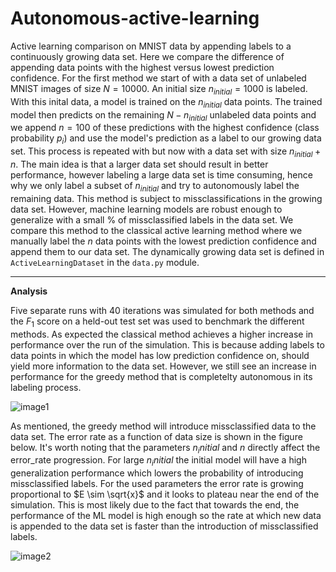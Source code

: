 # Autonomous-active-learning

Active learning comparison on MNIST data by appending labels to a continuously growing data set. Here we compare the difference of appending data points with the highest versus lowest prediction confidence. For the first method we start of with a data set of unlabeled MNIST images of size $N=10000$. An initial size $n_{initial}=1000$ is labeled. With this inital data, a model is trained on the $n_{initial}$ data points. The trained model then predicts on the remaining $N-n_{initial}$ unlabeled data points and we append $n=100$ of these predictions with the highest confidence (class probability $p_i$) and use the model's prediction as a label to our growing data set. This process is repeated with but now with a data set with size $n_{initial}+n$. The main idea is that a larger data set should result in better performance, however labeling a large data set is time consuming, hence why we only label a subset of $n_{initial}$ and try to autonomously label the remaining data. This method is subject to missclassifications in the growing data set. However, machine learning models are robust enough to generalize with a small % of missclassified labels in the data set. We compare this method to the classical active learning method where we manually label the $n$ data points with the lowest prediction confidence and append them to our data set. The dynamically growing data set is defined in <code>ActiveLearningDataset</code> in the <code>data.py</code> module. 


---
**Analysis**

Five separate runs with 40 iterations was simulated for both methods and the $F_1$ score on a held-out test set was used to benchmark the different methods. As expected the classical method achieves a higher increase in performance over the run of the simulation. This is because adding labels to data points in which the model has low prediction confidence on, should yield more  information to the data set. However, we still see an increase in performance for the greedy method that is completelty autonomous in its labeling process. 

![image1](https://i.imgur.com/nI4tsKE.png)

As mentioned, the greedy method will introduce missclassified data to the data set. The error rate as a function of data size is shown in the figure below. It's worth noting that the parameters $n_initial$ and $n$ directly affect the error_rate progression. For large $n_initial$ the initial model will have a high generalization performance which lowers the probability of introducing missclassified labels. For the used parameters the error rate is growing proportional to $E \sim \sqrt{x}$ and it looks to plateau near the end of the simulation. This is most likely due to the fact that towards the end, the performance of the ML model is high enough so the rate at which new data is appended to the data set is faster than the introduction of missclassified labels. 

![image2](https://i.imgur.com/VGNOcg8.png)
